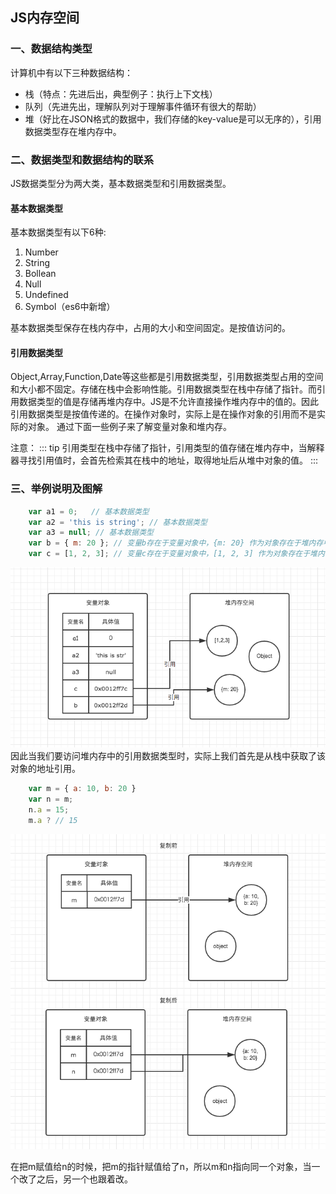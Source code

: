 ## JS内存空间
### 一、数据结构类型
计算机中有以下三种数据结构：
* 栈（特点：先进后出，典型例子：执行上下文栈）
* 队列（先进先出，理解队列对于理解事件循环有很大的帮助）
* 堆（好比在JSON格式的数据中，我们存储的key-value是可以无序的），引用数据类型存在堆内存中。

### 二、数据类型和数据结构的联系
JS数据类型分为两大类，基本数据类型和引用数据类型。
#### 基本数据类型
基本数据类型有以下6种:
1. Number
2. String
3. Bollean
4. Null
5. Undefined
6. Symbol（es6中新增）

基本数据类型保存在栈内存中，占用的大小和空间固定。是按值访问的。

#### 引用数据类型

Object,Array,Function,Date等这些都是引用数据类型，引用数据类型占用的空间和大小都不固定。存储在栈中会影响性能。引用数据类型在栈中存储了指针。而引用数据类型的值是存储再堆内存中。JS是不允许直接操作堆内存中的值的。因此引用数据类型是按值传递的。在操作对象时，实际上是在操作对象的引用而不是实际的对象。
通过下面一些例子来了解变量对象和堆内存。

注意：
::: tip
引用类型在栈中存储了指针，引用类型的值存储在堆内存中，当解释器寻找引用值时，会首先检索其在栈中的地址，取得地址后从堆中对象的值。
:::


### 三、举例说明及图解

```javascript
    var a1 = 0;   // 基本数据类型
    var a2 = 'this is string'; // 基本数据类型
    var a3 = null; // 基本数据类型
    var b = { m: 20 }; // 变量b存在于变量对象中，{m: 20} 作为对象存在于堆内存中
    var c = [1, 2, 3]; // 变量c存在于变量对象中，[1, 2, 3] 作为对象存在于堆内存中
```
![title](../../docs/.vuepress/public/images/js-one1.png)
因此当我们要访问堆内存中的引用数据类型时，实际上我们首先是从栈中获取了该对象的地址引用。


```javascript
    var m = { a: 10, b: 20 }
    var n = m;
    n.a = 15;
    m.a ? // 15 
```
![title](../../docs/.vuepress/public/images/js-one2.png)

在把m赋值给n的时候，把m的指针赋值给了n，所以m和n指向同一个对象，当一个改了之后，另一个也跟着改。